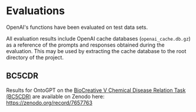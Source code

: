 # Evaluations

OpenAI's functions have been evaluated on test data sets.

All evaluation results include OpenAI cache databases (`openai_cache.db.gz`) as a reference of the prompts and responses obtained during the evaluation. This may be used by extracting the cache database to the root directory of the project.

## BC5CDR

Results for OntoGPT on the [BioCreative V Chemical Disease Relation Task (BC5CDR)](https://biocreative.bioinformatics.udel.edu/media/store/files/2015/BC5CDR_overview.final.pdf) are available on Zenodo here: <https://zenodo.org/record/7657763>
